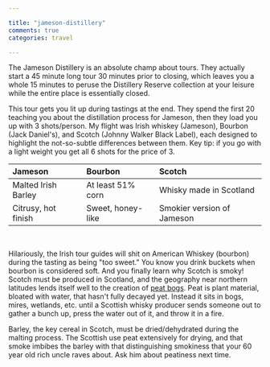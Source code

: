 ```yaml
---

title: "jameson-distillery"
comments: true
categories: travel

---
```


The Jameson Distillery is an absolute champ about tours. They actually start a 45 minute long tour 30 minutes prior to closing, which leaves you a whole 15 minutes to peruse the Distillery Reserve collection at your leisure while the entire place is essentially closed.  

This tour gets you lit up during tastings at the end. They spend the first 20 teaching you about the distillation process for Jameson, then they load you up with 3 shots/person. My flight was Irish whiskey (Jameson), Bourbon (Jack Daniel's), and Scotch (Johnny Walker Black Label), each designed to highlight the not-so-subtle differences between them. Key tip: if you go with a light weight you get all 6 shots for the price of 3.

| Jameson | Bourbon | Scotch |
|:-------|:-------|:------|
| Malted Irish Barley | At least 51% corn | Whisky made in Scotland |
| Citrusy, hot finish | Sweet, honey-like | Smokier version of Jameson |

<br>

Hilariously, the Irish tour guides will shit on American Whiskey (bourbon) during the tasting as being "too sweet." You know you drink buckets when bourbon is considered soft. And you finally learn why Scotch is smoky! Scotch must be produced in Scotland, and the geography near northern latitudes lends itself well to the creation of [peat bogs](http://www.snh.gov.uk/about-scotlands-nature/habitats-and-ecosystems/mountains-heaths-and-bogs/peat-bogs/). Peat is plant material, bloated with water, that hasn't fully decayed yet. Instead it sits in bogs, mires, wetlands, etc. until a Scottish whisky producer sends someone out to gather a bunch up, press the water out of it, and throw it in a fire. 

Barley, the key cereal in Scotch, must be dried/dehydrated during the malting process. The Scottish use peat extensively for drying, and that smoke imbibes the barley with that distinguishing smokiness that your 60 year old rich uncle raves about. Ask him about peatiness next time.